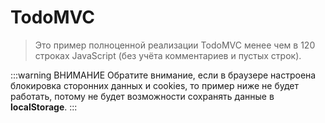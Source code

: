 # TodoMVC

> Это пример полноценной реализации TodoMVC менее чем в 120 строках JavaScript (без учёта комментариев и пустых строк).

:::warning ВНИМАНИЕ
Обратите внимание, если в браузере настроена блокировка сторонних данных и cookies, то пример ниже не будет работать, потому не будет возможности сохранять данные в **localStorage**.
:::

<common-codepen-snippet title="Реализация TodoMVC на Vue 3" slug="Yzqyozj" tab="js,result" />
